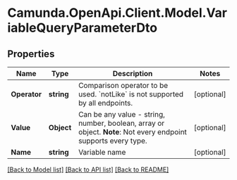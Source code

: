 # Camunda.OpenApi.Client.Model.VariableQueryParameterDto

## Properties

Name | Type | Description | Notes
------------ | ------------- | ------------- | -------------
**Operator** | **string** | Comparison operator to be used. &#x60;notLike&#x60; is not supported by all endpoints. | [optional] 
**Value** | **Object** | Can be any value - string, number, boolean, array or object.  **Note**: Not every endpoint supports every type. | [optional] 
**Name** | **string** | Variable name | [optional] 

[[Back to Model list]](../README.md#documentation-for-models) [[Back to API list]](../README.md#documentation-for-api-endpoints) [[Back to README]](../README.md)

